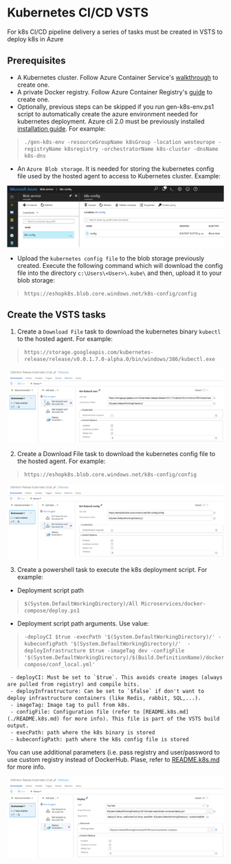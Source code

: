 # Kubernetes CI/CD VSTS
For k8s CI/CD pipeline delivery a series of tasks must be created in VSTS to deploy k8s in Azure

## Prerequisites
* A Kubernetes cluster. Follow Azure Container Service's [walkthrough](https://docs.microsoft.com/en-us/azure/container-service/container-service-kubernetes-walkthrough) to create one. 
* A private Docker registry. Follow Azure Container Registry's [guide](https://docs.microsoft.com/en-us/azure/container-registry/container-registry-get-started-portal) to create one.
* Optionally, previous steps can be skipped if you run gen-k8s-env.ps1 script to automatically create the azure environment needed for kubernetes deployment. Azure cli 2.0 must be previously installed [installation guide](https://docs.microsoft.com/en-us/cli/azure/install-azure-cli). For example:

>```
>./gen-k8s-env -resourceGroupName k8sGroup -location westeurope -registryName k8sregistry -orchestratorName k8s-cluster -dnsName k8s-dns
>```
* An `Azure Blob storage`. It is needed for storing the kubernetes config file used by the hosted agent to access to Kubernetes cluster. Example:

<img src="./img/k8s/blob_creation.png">

* Upload the `kubernetes config file` to the blob storage previously created. Execute the following command which will download the config file into the directory `c:\Users\<User>\.kube\` and then, upload it to your blob storage: 

>```
>https://eshopk8s.blob.core.windows.net/k8s-config/config
>```

## Create the VSTS tasks
1. Create a `Download File` task to download the kubernetes binary `kubectl` to the hosted agent. For example:

>```
>https://storage.googleapis.com/kubernetes-release/release/v0.0.1.7.0-alpha.0/bin/windows/386/kubectl.exe
>```

<img src="./img/get_kubectlbin_task.png">

2. Create a Download File task to download the kubernetes config file to the hosted agent. For example:

>```
>https://eshopk8s.blob.core.windows.net/k8s-config/config
>```
<img src="./img/k8s/get_kubectlconfig_task.png">

3. Create a powershell task to execute the k8s deployment script. For example:

* Deployment script path

>```
>$(System.DefaultWorkingDirectory)/All Microservices/docker-compose/deploy.ps1
>```

* Deployment script path arguments. Use value: 

>```
>-deployCI $true -execPath '$(System.DefaultWorkingDirectory)/' -kubeconfigPath '$(System.DefaultWorkingDirectory)/'  -deployInfrastructure $true -imageTag dev -configFile '$(System.DefaultWorkingDirectory)/$(Build.DefinitionName)/docker-compose/conf_local.yml'
>```

     - deployCI: Must be set to `$true`. This avoids create images (always are pulled from registry) and compile bits.
     - deployInfrastructure: Can be set to `$false` if don't want to deploy infrastructure containers (like Redis, rabbit, SQL,...).
     - imageTag: Image tag to pull from k8s.
     - configFile: Configuration file (refer to [README.k8s.md](./README.k8s.md) for more info). This file is part of the VSTS build output.
     - execPath: path where the k8s binary is stored
     - kubeconfigPath: path where the k8s config file is stored

 You can use additional parameters (i.e. pass registry and user/password to use custom registry instead of DockerHub. Plase, refer to [README.k8s.md](./README.k8s.md) for more info.

<img src="./img/k8s/deploy_script_task.png">
